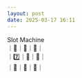 ```yaml
---
layout: post
date: 2025-03-17 16:11
---
```


Slot Machine<br />
｜🔔｜🍒｜🏴｜<br />
｜7️⃣｜💎｜🔔｜<br />
｜💎｜🏴｜💎｜<br />

